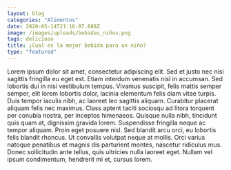 ```yaml
---
layout: blog
categories: "Alimentos"
date: 2020-05-14T21:16:07.688Z
image: /images/uploads/bebidas_niños.png
tags: delicioso
title: ¿Cual es la mejor bebida para un niño?
type: "featured"
---
```

Lorem ipsum dolor sit amet, consectetur adipiscing elit. Sed et justo nec nisi sagittis fringilla eu eget est. Etiam interdum venenatis nisl in accumsan. Sed lobortis dui in nisi vestibulum tempus. Vivamus suscipit, felis mattis semper semper, elit lorem lobortis dolor, lacinia elementum felis diam vitae turpis. Duis tempor iaculis nibh, ac laoreet leo sagittis aliquam. Curabitur placerat aliquam felis nec maximus. Class aptent taciti sociosqu ad litora torquent per conubia nostra, per inceptos himenaeos. Quisque nulla nibh, tincidunt quis quam at, dignissim gravida lorem. Suspendisse fringilla neque ac tempor aliquam. Proin eget posuere nisl. Sed blandit arcu orci, eu lobortis felis blandit rhoncus. Ut convallis volutpat neque at mollis. Orci varius natoque penatibus et magnis dis parturient montes, nascetur ridiculus mus. Donec sollicitudin ante tellus, quis ultricies nulla laoreet eget. Nullam vel ipsum condimentum, hendrerit mi et, cursus lorem.